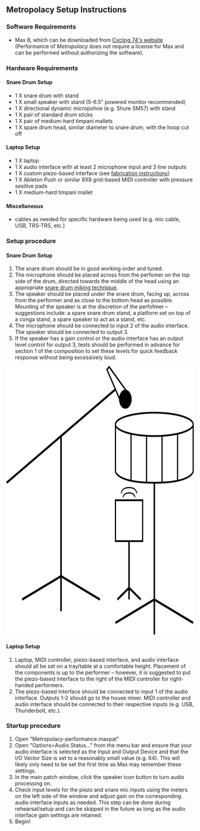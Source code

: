 ## Metropolacy Setup Instructions


### **Software Requirements**
- Max 8, which can be downloaded from [Cycling 74's website](https://cycling74.com) (Performance of *Metropolacy* does not require a license for Max and can be performed without authorizing the software).


### **Hardware Requirements**
#### Snare Drum Setup
- 1 X snare drum with stand
- 1 X small speaker with stand (5-6.5" powered monitor recommended)
- 1 X directional dynamic micropohne (e.g. Shure SM57) with stand
- 1 X pair of standard drum sticks
- 1 X pair of medium-hard timpani mallets
- 1 X spare drum head, similar diameter to snare drum, with the hoop cut off
#### Laptop Setup
- 1 X laptop
- 1 X audio interface with at least 2 microphone input and 3 line outputs
- 1 X custom piezo-based interface (see [fabrication instructions](fabrication.md))
- 1 X Ableton Push or similar 8X8 grid-based MIDI controller with pressure sesitive pads
- 1 X medium-hard timpani mallet
#### Miscellaneous
- cables as needed for specific hardware being used (e.g. mic cable, USB, TRS-TRS, etc.)


### Setup procedure
#### Snare Drum Setup
1. The snare drum should be in good working order and tuned.
2. The microphone should be placed across from the perfomer on the top side of the drum, directed towards the middle of the head using an appropriate [snare drum miking technique](https://google.com/search?q=snare+drum+microphone+placement&tbm=isch).
3. The speaker should be placed under the snare drum, facing up, across from the performer and as close to the bottom head as possible. Mounting of the speaker is at the discretion of the perfofmer – suggestions include: a spare snare drum stand, a platform set on top of a conga stand, a spare speaker to act as a stand, etc.
4. The microphone should be connected to input 2 of the audio interface. The speaker should be connected to output 3.
5. If the speaker has a gain control or the audio interface has an output level control for output 3, tests should be performed in advance for section 1 of the composition to set these levels for quick feedback response without being excessively loud.

<img src="../images/metropolacy-setup.png" width="754" height="720" />

#### Laptop Setup
1. Laptop, MIDI controller, piezo-based interface, and audio interface should all be set on a tray/table at a comfortable height. Placement of the components is up to the performer – however, it is suggested to put the piezo-based interface to the right of the MIDI controller for right-handed performers. 
2. The piezo-based interface should be connected to input 1 of the audio interface. Outputs 1-2 should go to the house mixer. MIDI controller and audio interface should be connected to their respective inputs (e.g. USB, Thunderbolt, etc.).

### Startup procedure
1. Open "Metropolacy-performance.maxpat"
2. Open "Options>Audio Status..." from the menu bar and ensure that your audio interface is selected as the Input and Output Device and that the I/O Vector Size is set to a reasonably small value (e.g. 64). This will likely only need to be set the first time as Max may remember these settings.
3. In the main patch window, click the speaker icon button to turn audio processing on.
4. Check input levels for the piezo and snare mic inputs using the meters on the left side of the window and adjust gain on the corresponding audio interface inputs as needed. This step can be done during rehearsal/setup and can be skipped in the future as long as the audio interface gain settings are retained.
5. Begin!
